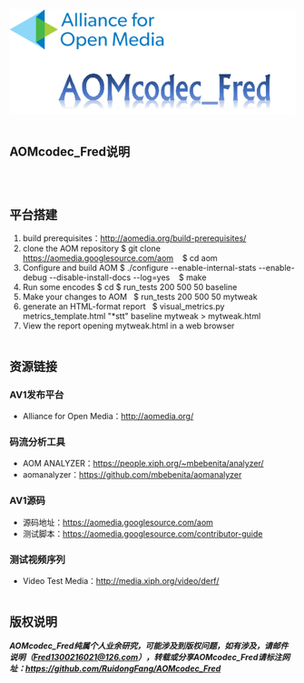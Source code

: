 <div align="center">
  <img src="https://github.com/RuidongFang/AOMcodec_Fred/blob/master/AOMcodec_Fred_logo.png"><br><br>
</div>


## AOMcodec_Fred说明
</br></br>
## 平台搭建
1. build prerequisites：http://aomedia.org/build-prerequisites/
2. clone the AOM repository
    $ git clone https://aomedia.googlesource.com/aom
    $ cd aom
3. Configure and build AOM
    $ ./configure --enable-internal-stats --enable-debug --disable-install-docs --log=yes
    $ make
4. Run some encodes
    $ cd <test clip directory>
    $ run_tests 200 500 50 baseline
5. Make your changes to AOM
    $ run_tests 200 500 50 mytweak
6. generate an HTML-format report
    $ visual_metrics.py metrics_template.html "*stt" baseline mytweak > mytweak.html
7. View the report
    opening mytweak.html in a web browser
</br></br>
## 资源链接
### AV1发布平台
* Alliance for Open Media：http://aomedia.org/
### 码流分析工具
* AOM ANALYZER：https://people.xiph.org/~mbebenita/analyzer/
* aomanalyzer：https://github.com/mbebenita/aomanalyzer
### AV1源码
* 源码地址：https://aomedia.googlesource.com/aom
* 测试脚本：https://aomedia.googlesource.com/contributor-guide
### 测试视频序列
* Video Test Media：http://media.xiph.org/video/derf/
</br></br>
## 版权说明
***AOMcodec_Fred纯属个人业余研究，可能涉及到版权问题，如有涉及，请邮件说明（Fred1300216021@126.com），转载或分享AOMcodec_Fred请标注网址：https://github.com/RuidongFang/AOMcodec_Fred***
